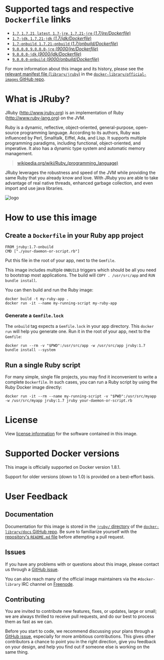# Supported tags and respective `Dockerfile` links

-	[`1.7`, `1.7.21`, `latest`, `1.7-jre`, `1.7.21-jre` (*1.7/jre/Dockerfile*)](https://github.com/cpuguy83/docker-jruby/blob/10d7ac08b7138c274a819af1bd8258d61cb55f9e/1.7/jre/Dockerfile)
-	[`1.7-jdk`, `1.7.21-jdk` (*1.7/jdk/Dockerfile*)](https://github.com/cpuguy83/docker-jruby/blob/10d7ac08b7138c274a819af1bd8258d61cb55f9e/1.7/jdk/Dockerfile)
-	[`1.7-onbuild`, `1.7.21-onbuild` (*1.7/onbuild/Dockerfile*)](https://github.com/cpuguy83/docker-jruby/blob/10d7ac08b7138c274a819af1bd8258d61cb55f9e/1.7/onbuild/Dockerfile)
-	[`9.0.0.0`, `9.0.0.0-jre` (*9000/jre/Dockerfile*)](https://github.com/cpuguy83/docker-jruby/blob/9d048db2e65af55daf6acfbc623f38f1979ff88a/9000/jre/Dockerfile)
-	[`9.0.0.0-jdk` (*9000/jdk/Dockerfile*)](https://github.com/cpuguy83/docker-jruby/blob/9d048db2e65af55daf6acfbc623f38f1979ff88a/9000/jdk/Dockerfile)
-	[`9.0.0.0-onbuild` (*9000/onbuild/Dockerfile*)](https://github.com/cpuguy83/docker-jruby/blob/9d048db2e65af55daf6acfbc623f38f1979ff88a/9000/onbuild/Dockerfile)

For more information about this image and its history, please see the [relevant manifest file (`library/jruby`)](https://github.com/docker-library/official-images/blob/master/library/jruby) in the [`docker-library/official-images` GitHub repo](https://github.com/docker-library/official-images).

# What is JRuby?

JRuby (http://www.jruby.org) is an implementation of Ruby (http://www.ruby-lang.org) on the JVM.

Ruby is a dynamic, reflective, object-oriented, general-purpose, open-source programming language. According to its authors, Ruby was influenced by Perl, Smalltalk, Eiffel, Ada, and Lisp. It supports multiple programming paradigms, including functional, object-oriented, and imperative. It also has a dynamic type system and automatic memory management.

> [wikipedia.org/wiki/Ruby_(programming_language)](https://en.wikipedia.org/wiki/Ruby_%28programming_language%29)

JRuby leverages the robustness and speed of the JVM while providing the same Ruby that you already know and love. With JRuby you are able to take advantage of real native threads, enhanced garbage collection, and even import and use java libraries.

![logo](https://raw.githubusercontent.com/docker-library/docs/master/jruby/logo.png)

# How to use this image

## Create a `Dockerfile` in your Ruby app project

	FROM jruby:1.7-onbuild
	CMD ["./your-daemon-or-script.rb"]

Put this file in the root of your app, next to the `Gemfile`.

This image includes multiple `ONBUILD` triggers which should be all you need to bootstrap most applications. The build will `COPY . /usr/src/app` and `RUN bundle install`.

You can then build and run the Ruby image:

	docker build -t my-ruby-app .
	docker run -it --name my-running-script my-ruby-app

### Generate a `Gemfile.lock`

The `onbuild` tag expects a `Gemfile.lock` in your app directory. This `docker run` will help you generate one. Run it in the root of your app, next to the `Gemfile`:

	docker run --rm -v "$PWD":/usr/src/app -w /usr/src/app jruby:1.7 bundle install --system

## Run a single Ruby script

For many simple, single file projects, you may find it inconvenient to write a complete `Dockerfile`. In such cases, you can run a Ruby script by using the Ruby Docker image directly:

	docker run -it --rm --name my-running-script -v "$PWD":/usr/src/myapp -w /usr/src/myapp jruby:1.7 jruby your-daemon-or-script.rb

# License

View [license information](https://github.com/jruby/jruby/blob/master/COPYING) for the software contained in this image.

# Supported Docker versions

This image is officially supported on Docker version 1.8.1.

Support for older versions (down to 1.0) is provided on a best-effort basis.

# User Feedback

## Documentation

Documentation for this image is stored in the [`jruby/` directory](https://github.com/docker-library/docs/tree/master/jruby) of the [`docker-library/docs` GitHub repo](https://github.com/docker-library/docs). Be sure to familiarize yourself with the [repository's `README.md` file](https://github.com/docker-library/docs/blob/master/README.md) before attempting a pull request.

## Issues

If you have any problems with or questions about this image, please contact us through a [GitHub issue](https://github.com/cpuguy83/docker-jruby/issues).

You can also reach many of the official image maintainers via the `#docker-library` IRC channel on [Freenode](https://freenode.net).

## Contributing

You are invited to contribute new features, fixes, or updates, large or small; we are always thrilled to receive pull requests, and do our best to process them as fast as we can.

Before you start to code, we recommend discussing your plans through a [GitHub issue](https://github.com/cpuguy83/docker-jruby/issues), especially for more ambitious contributions. This gives other contributors a chance to point you in the right direction, give you feedback on your design, and help you find out if someone else is working on the same thing.
